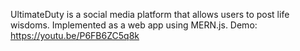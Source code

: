 UltimateDuty is a social media platform that allows users to post life wisdoms. Implemented as a web app using MERN.js.
Demo: https://youtu.be/P6FB6ZC5q8k
